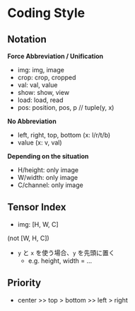 # Coding Style

## Notation

**Force Abbreviation / Unification**

- img: img, image
- crop: crop, cropped
- val: val, value
- show: show, view
- load: load, read
- pos: position, pos, p // tuple(y, x)

**No Abbreviation**

- left, right, top, bottom (x: l/r/t/b)
- value (x: v, val)

**Depending on the situation**

- H/height: only image
- W/width: only image
- C/channel: only image

## Tensor Index

- img: [H, W, C]

(not [W, H, C])

- `y` と `x` を使う場合、`y` を先頭に置く
  - e.g. height, width = ...

## Priority

- center >> top > bottom >> left > right